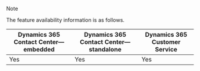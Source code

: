 > [!NOTE]
> The feature availability information is as follows.
>
> | Dynamics 365 Contact Center&mdash;embedded | Dynamics 365 Contact Center&mdash;standalone | Dynamics 365 Customer Service |
> |----------|----------|----------|
> | Yes   | Yes   | Yes   |
